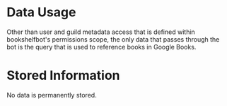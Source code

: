 # Data Usage

Other than user and guild metadata access that is defined within bookshelfbot's permissions scope, the only data that passes through the bot is the query that is used to reference books in Google Books.

# Stored Information

No data is permanently stored.
